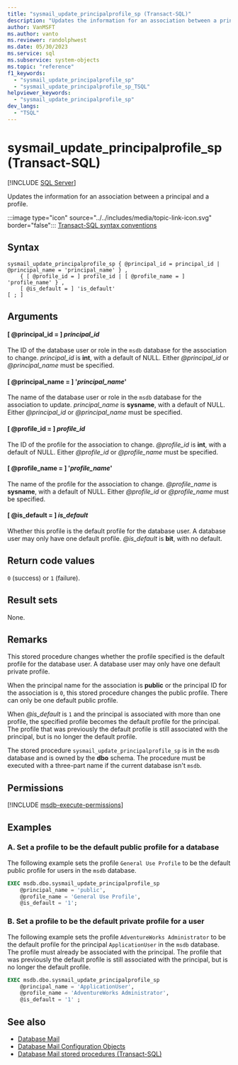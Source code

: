 ```yaml
---
title: "sysmail_update_principalprofile_sp (Transact-SQL)"
description: "Updates the information for an association between a principal and a profile."
author: VanMSFT
ms.author: vanto
ms.reviewer: randolphwest
ms.date: 05/30/2023
ms.service: sql
ms.subservice: system-objects
ms.topic: "reference"
f1_keywords:
  - "sysmail_update_principalprofile_sp"
  - "sysmail_update_principalprofile_sp_TSQL"
helpviewer_keywords:
  - "sysmail_update_principalprofile_sp"
dev_langs:
  - "TSQL"
---
```

# sysmail_update_principalprofile_sp (Transact-SQL)

[!INCLUDE [SQL Server](../../includes/applies-to-version/sqlserver.md)]

Updates the information for an association between a principal and a profile.

:::image type="icon" source="../../includes/media/topic-link-icon.svg" border="false"::: [Transact-SQL syntax conventions](../../t-sql/language-elements/transact-sql-syntax-conventions-transact-sql.md)

## Syntax

```syntaxsql
sysmail_update_principalprofile_sp { @principal_id = principal_id | @principal_name = 'principal_name' } ,
    { [ @profile_id = ] profile_id | [ @profile_name = ] 'profile_name' } ,
    [ @is_default = ] 'is_default'
[ ; ]
```

## Arguments

#### [ @principal_id = ] *principal_id*

The ID of the database user or role in the `msdb` database for the association to change. *principal_id* is **int**, with a default of NULL. Either *@principal_id* or *@principal_name* must be specified.

#### [ @principal_name = ] '*principal_name*'

The name of the database user or role in the `msdb` database for the association to update. *principal_name* is **sysname**, with a default of NULL. Either *@principal_id* or *@principal_name* must be specified.

#### [ @profile_id = ] *profile_id*

The ID of the profile for the association to change. *@profile_id* is **int**, with a default of NULL. Either *@profile_id* or *@profile_name* must be specified.

#### [ @profile_name = ] '*profile_name*'

The name of the profile for the association to change. *@profile_name* is **sysname**, with a default of NULL. Either *@profile_id* or *@profile_name* must be specified.

#### [ @is_default = ] *is_default*

Whether this profile is the default profile for the database user. A database user may only have one default profile. *@is_default* is **bit**, with no default.

## Return code values

`0` (success) or `1` (failure).

## Result sets

None.

## Remarks

This stored procedure changes whether the profile specified is the default profile for the database user. A database user may only have one default private profile.

When the principal name for the association is **public** or the principal ID for the association is `0`, this stored procedure changes the public profile. There can only be one default public profile.

When *@is_default* is `1` and the principal is associated with more than one profile, the specified profile becomes the default profile for the principal. The profile that was previously the default profile is still associated with the principal, but is no longer the default profile.

The stored procedure `sysmail_update_principalprofile_sp` is in the `msdb` database and is owned by the **dbo** schema. The procedure must be executed with a three-part name if the current database isn't `msdb`.

## Permissions

[!INCLUDE [msdb-execute-permissions](../../includes/msdb-execute-permissions.md)]

## Examples

### A. Set a profile to be the default public profile for a database

The following example sets the profile `General Use Profile` to be the default public profile for users in the `msdb` database.

```sql
EXEC msdb.dbo.sysmail_update_principalprofile_sp
    @principal_name = 'public',
    @profile_name = 'General Use Profile',
    @is_default = '1';
```

### B. Set a profile to be the default private profile for a user

The following example sets the profile `AdventureWorks Administrator` to be the default profile for the principal `ApplicationUser` in the `msdb` database. The profile must already be associated with the principal. The profile that was previously the default profile is still associated with the principal, but is no longer the default profile.

```sql
EXEC msdb.dbo.sysmail_update_principalprofile_sp
    @principal_name = 'ApplicationUser',
    @profile_name = 'AdventureWorks Administrator',
    @is_default = '1' ;
```

## See also

- [Database Mail](../database-mail/database-mail.md)
- [Database Mail Configuration Objects](../database-mail/database-mail-configuration-objects.md)
- [Database Mail stored procedures (Transact-SQL)](database-mail-stored-procedures-transact-sql.md)

